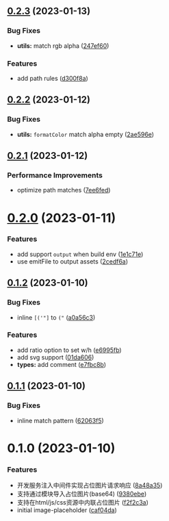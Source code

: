 ## [0.2.3](https://github.com/pengzhanbo/vite-plugin-image-placeholder/compare/v0.2.2...v0.2.3) (2023-01-13)


### Bug Fixes

* **utils:** match rgb alpha ([247ef60](https://github.com/pengzhanbo/vite-plugin-image-placeholder/commit/247ef60a16bd106df638582cd8e653a9f7c282ae))


### Features

* add path rules ([d300f8a](https://github.com/pengzhanbo/vite-plugin-image-placeholder/commit/d300f8a8ab97ccdeef27382a3964a9fc673483c9))



## [0.2.2](https://github.com/pengzhanbo/vite-plugin-image-placeholder/compare/v0.2.1...v0.2.2) (2023-01-12)


### Bug Fixes

* **utils:** `formatColor` match alpha empty ([2ae596e](https://github.com/pengzhanbo/vite-plugin-image-placeholder/commit/2ae596e3abbe4bc21a970df9636d8d031aa1934d))



## [0.2.1](https://github.com/pengzhanbo/vite-plugin-image-placeholder/compare/v0.2.0...v0.2.1) (2023-01-12)


### Performance Improvements

* optimize path matches ([7ee6fed](https://github.com/pengzhanbo/vite-plugin-image-placeholder/commit/7ee6fed812247da6b1b6ff8ac8d0e75a01148afa))



# [0.2.0](https://github.com/pengzhanbo/vite-plugin-image-placeholder/compare/v0.1.2...v0.2.0) (2023-01-11)


### Features

* add support `output` when build env ([1e1c71e](https://github.com/pengzhanbo/vite-plugin-image-placeholder/commit/1e1c71e64368c4e0d2d2eebf21658fe4ab500978))
* use emitFile to output assets ([2cedf6a](https://github.com/pengzhanbo/vite-plugin-image-placeholder/commit/2cedf6a1486653ac6dd7235f981d105a6cdb6148))



## [0.1.2](https://github.com/pengzhanbo/vite-plugin-image-placeholder/compare/v0.1.1...v0.1.2) (2023-01-10)


### Bug Fixes

* inline `[('"]` to `("` ([a0a56c3](https://github.com/pengzhanbo/vite-plugin-image-placeholder/commit/a0a56c3f8d1511a9a3fe37ceaae7e66e205ada4b))


### Features

* add ratio option to set w/h ([e6995fb](https://github.com/pengzhanbo/vite-plugin-image-placeholder/commit/e6995fb0974890555701bca875881032d8b43b1d))
* add svg support ([01da606](https://github.com/pengzhanbo/vite-plugin-image-placeholder/commit/01da6062862e72b9b990a872afa7bbf704990fba))
* **types:** add comment ([e7fbc8b](https://github.com/pengzhanbo/vite-plugin-image-placeholder/commit/e7fbc8b5e06222aeaeef4c724bd2cd7750e3d6fc))



## [0.1.1](https://github.com/pengzhanbo/vite-plugin-image-placeholder/compare/v0.1.0...v0.1.1) (2023-01-10)


### Bug Fixes

* inline match pattern ([62063f5](https://github.com/pengzhanbo/vite-plugin-image-placeholder/commit/62063f5ccd2764708a228cc678a31fea6c1e276f))



# 0.1.0 (2023-01-10)


### Features

* 开发服务注入中间件实现占位图片请求响应 ([8a48a35](https://github.com/pengzhanbo/vite-plugin-image-placeholder/commit/8a48a35e8fb3839d461b9be99819289c060035c9))
* 支持通过模块导入占位图片(base64) ([9380ebe](https://github.com/pengzhanbo/vite-plugin-image-placeholder/commit/9380ebe785991c0f560d5565a296349daf52bf26))
* 支持在html/js/css资源中内联占位图片 ([f2f2c3a](https://github.com/pengzhanbo/vite-plugin-image-placeholder/commit/f2f2c3ab6721a97deadeedd7092296a67ce4c06c))
* initial image-placeholder ([caf04da](https://github.com/pengzhanbo/vite-plugin-image-placeholder/commit/caf04dafb7e9898067349c5dbbcecdf5004bfed1))
